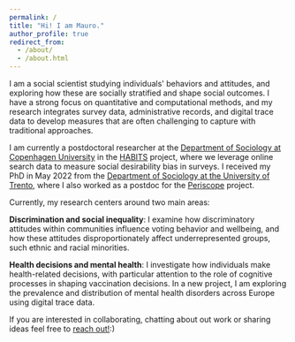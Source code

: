 ```yaml
---
permalink: /
title: "Hi! I am Mauro."
author_profile: true
redirect_from: 
  - /about/
  - /about.html
---
```

I am a social scientist studying individuals' behaviors and attitudes, and exploring how these are socially stratified and shape social outcomes. I have a strong focus on quantitative and computational methods, and my research integrates survey data, administrative records, and digital trace data to develop measures that are often challenging to capture with traditional approaches.

I am currently a postdoctoral researcher at the [Department of Sociology at Copenhagen University](https://www.sociology.ku.dk/) in the [HABITS](https://socialsciences.ku.dk/news/2022/do-we-ever-tell-the-truth-about-our-views-on-others/) project, where we leverage online search data to measure social desirability bias in surveys. I received my PhD in May 2022 from the [Department of Sociology at the University of Trento](https://www.sociologia.unitn.it/en), where I also worked as a postdoc for the [Periscope](https://periscopeproject.eu/) project. 

Currently, my research centers around two main areas:

**Discrimination and social inequality**: I examine how discriminatory attitudes within communities influence voting behavior and wellbeing, and how these attitudes disproportionately affect underrepresented groups, such ethnic and racial minorities.

**Health decisions and mental health**: I investigate how individuals make health-related decisions, with particular attention to the role of cognitive processes in shaping vaccination decisions. In a new project, I am exploring the prevalence and distribution of mental health disorders across Europe using digital trace data.



If you are interested in collaborating, chatting about out work or sharing ideas feel free to [reach out!](mailto:mam@soc.ku.dk):)
